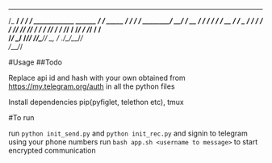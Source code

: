  ____________      ______                            __           
 /_  __/ ____/     / ____/___  ____________  ______  / /____  _____
  / / / / ________/ __/ / __ \/ ___/ ___/ / / / __ \/ __/ _ \/ ___/
 / / / /_/ /_____/ /___/ / / / /__/ /  / /_/ / /_/ / /_/  __/ /    
/_/  \____/     /_____/_/ /_/\___/_/   \__, / .___/\__/\___/_/     
                                      /____/_/                    
                                      
 #Usage
 ##Todo
 
 Replace api id and hash with your own obtained from https://my.telegram.org/auth in all the python files
 
 Install dependencies pip(pyfiglet, telethon etc), tmux
 
 #To run
 
 run `python init_send.py` and `python init_rec.py` and signin to telegram using your phone numbers
 run `bash app.sh <username to message>` to start encrypted communication
